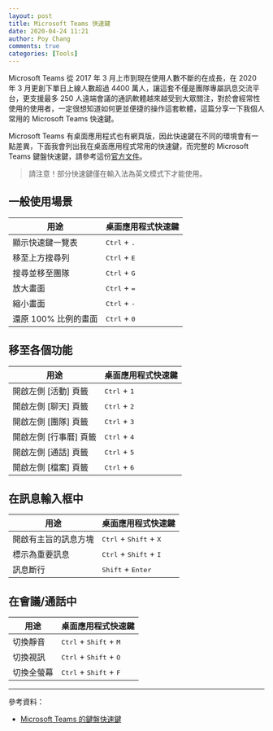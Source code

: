 ```yaml
---
layout: post
title: Microsoft Teams 快速鍵
date: 2020-04-24 11:21
author: Poy Chang
comments: true
categories: [Tools]
---
```


Microsoft Teams 從 2017 年 3 月上市到現在使用人數不斷的在成長，在 2020 年 3 月更創下單日上線人數超過 4400 萬人，讓這套不僅是團隊專屬訊息交流平台，更支援最多 250 人遠端會議的通訊軟體越來越受到大眾關注，對於會經常性使用的使用者，一定很想知道如何更並便捷的操作這套軟體，這篇分享一下我個人常用的 Microsoft Teams 快速鍵。

Microsoft Teams 有桌面應用程式也有網頁版，因此快速鍵在不同的環境會有一點差異，下面我會列出我在桌面應用程式常用的快速鍵，而完整的 Microsoft Teams 鍵盤快速鍵，請參考這份[官方文件](https://support.office.com/zh-tw/article/microsoft-teams-%E7%9A%84%E9%8D%B5%E7%9B%A4%E5%BF%AB%E9%80%9F%E9%8D%B5-2e8e2a70-e8d8-4a19-949b-4c36dd5292d2)。

>請注意！部分快速鍵僅在輸入法為英文模式下才能使用。

## 一般使用場景

| 用途                   | 桌面應用程式快速鍵                     |
| --------------------- | ----------------------------------- |
| 顯示快速鍵一覽表         | <kbd>Ctrl</kbd> + <kbd>.</kbd>      |
| 移至上方搜尋列          | <kbd>Ctrl</kbd> + <kbd>E</kbd>       |
| 搜尋並移至團隊          | <kbd>Ctrl</kbd> + <kbd>G</kbd>       |
| 放大畫面               | <kbd>Ctrl</kbd> + <kbd>=</kbd>       |
| 縮小畫面               | <kbd>Ctrl</kbd> + <kbd>-</kbd>       |
| 還原 100% 比例的畫面    | <kbd>Ctrl</kbd> + <kbd>0</kbd>       |

## 移至各個功能

| 用途                   | 桌面應用程式快速鍵                     |
| --------------------- | ----------------------------------- |
| 開啟左側 [活動] 頁籤     | <kbd>Ctrl</kbd> + <kbd>1</kbd>      |
| 開啟左側 [聊天] 頁籤     | <kbd>Ctrl</kbd> + <kbd>2</kbd>      |
| 開啟左側 [團隊] 頁籤     | <kbd>Ctrl</kbd> + <kbd>3</kbd>      |
| 開啟左側 [行事曆] 頁籤   | <kbd>Ctrl</kbd> + <kbd>4</kbd>      |
| 開啟左側 [通話] 頁籤     | <kbd>Ctrl</kbd> + <kbd>5</kbd>      |
| 開啟左側 [檔案] 頁籤     | <kbd>Ctrl</kbd> + <kbd>6</kbd>      |

## 在訊息輸入框中

| 用途                   | 桌面應用程式快速鍵                                   |
| --------------------- | -------------------------------------------------- |
| 開啟有主旨的訊息方塊     | <kbd>Ctrl</kbd> + <kbd>Shift</kbd> + <kbd>X</kbd>  |
| 標示為重要訊息          | <kbd>Ctrl</kbd> + <kbd>Shift</kbd> + <kbd>I</kbd>  |
| 訊息斷行               | <kbd>Shift</kbd> + <kbd>Enter</kbd>                |

## 在會議/通話中

| 用途                   | 桌面應用程式快速鍵                                   |
| --------------------- | -------------------------------------------------- |
| 切換靜音               | <kbd>Ctrl</kbd> + <kbd>Shift</kbd> + <kbd>M</kbd>  |
| 切換視訊               | <kbd>Ctrl</kbd> + <kbd>Shift</kbd> + <kbd>O</kbd>  |
| 切換全螢幕             | <kbd>Ctrl</kbd> + <kbd>Shift</kbd> + <kbd>F</kbd>  |

----------

參考資料：

* [Microsoft Teams 的鍵盤快速鍵](https://support.office.com/zh-tw/article/microsoft-teams-%E7%9A%84%E9%8D%B5%E7%9B%A4%E5%BF%AB%E9%80%9F%E9%8D%B5-2e8e2a70-e8d8-4a19-949b-4c36dd5292d2)
